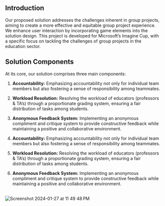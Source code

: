 ## Introduction

Our proposed solution addresses the challenges inherent in group projects, aiming to create a more effective and equitable group project experience. We enhance user interaction by incorporating game elements into the solution design. This project is developed for Microsoft’s Imagine Cup, with a specific focus on tackling the challenges of group projects in the education sector.

## Solution Components

At its core, our solution comprises three main components:

1. **Accountability:** Emphasizing accountability not only for individual team members but also fostering a sense of responsibility among teammates.

2. **Workload Resolution:** Resolving the workload of educators (professors & TA’s) through a proportionate grading system, ensuring a fair distribution of tasks among students.

3. **Anonymous Feedback System:** Implementing an anonymous compliment and critique system to provide constructive feedback while maintaining a positive and collaborative environment.

1. **Accountability:** Emphasizing accountability not only for individual team members but also fostering a sense of responsibility among teammates.

2. **Workload Resolution:** Resolving the workload of educators (professors & TA’s) through a proportionate grading system, ensuring a fair distribution of tasks among students.

3. **Anonymous Feedback System:** Implementing an anonymous compliment and critique system to provide constructive feedback while maintaining a positive and collaborative environment.

<br>
  <img src="https://github.com/niladrix719/Accountability/assets/91966855/41c7bfd0-2eb0-414a-853e-5e1652539a06" alt="Screenshot 2024-01-27 at 11 49 48 PM" />
<br>

